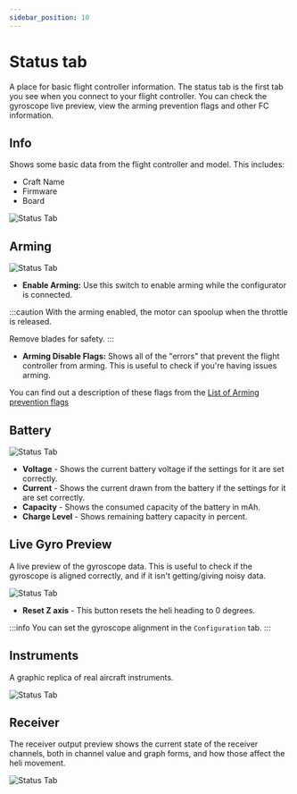 ```yaml
---
sidebar_position: 10
---
```


# Status tab

A place for basic flight controller information. The status tab is the first tab you see when you connect to your flight controller. You can check the gyroscope live preview, view the arming prevention flags and other FC information.

## Info

Shows some basic data from the flight controller and model. This includes:

* Craft Name
* Firmware
* Board

![Status Tab](./img/status-info.png)

## Arming

![Status Tab](./img/status-arming.png)

* **Enable Arming:** Use this switch to enable arming while the configurator is connected.

:::caution
With the arming enabled, the motor can spoolup when the throttle is released.

Remove blades for safety.
:::

* **Arming Disable Flags:** Shows all of the "errors" that prevent the flight controller from arming. This is useful to check if you're having issues arming.

You can find out a description of these flags from the [List of Arming prevention flags](https://betaflight.com/docs/wiki/guides/current/Arming-Sequence-And-Safety#description-of-arming-prevention-flags)

## Battery

![Status Tab](./img/status-battery.png)

* **Voltage** - Shows the current battery voltage if the settings for it are set correctly.
* **Current** - Shows the current drawn from the battery if the settings for it are set correctly.
* **Capacity** - Shows the consumed capacity of the battery in mAh.
* **Charge Level** - Shows remaining battery capacity in percent.

## Live Gyro Preview

A live preview of the gyroscope data. This is useful to check if the gyroscope is aligned correctly, and if it isn't getting/giving noisy data.

![Status Tab](./img/status-live-preview.png)

* **Reset Z axis** - This button resets the heli heading to 0 degrees.

:::info
You can set the gyroscope alignment in the `Configuration` tab.
:::

## Instruments

A graphic replica of real aircraft instruments.

![Status Tab](./img/status-instruments.png)

## Receiver

The receiver output preview shows the current state of the receiver channels, both in channel value and graph forms, and how those affect the heli movement.

![Status Tab](./img/status-receiver.png)
